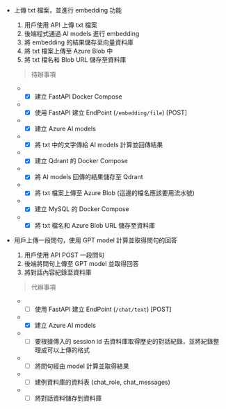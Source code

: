* 上傳 txt 檔案，並進行 embedding 功能
  1. 用戶使用 API 上傳 txt 檔案
  2. 後端程式通過 AI models 進行 embedding
  3. 將 embedding 的結果儲存至向量資料庫
  4. 將 txt 檔案上傳至 Azure Blob 中
  5. 將 txt 檔名和 Blob URL 儲存至資料庫
   
  >待辦事項
  * - [X] 建立 FastAPI Docker Compose
  * - [X] 使用 FastAPI 建立 EndPoint (`/embedding/file`) [POST]
  * - [X] 建立 Azure AI models
  * - [X] 將 txt 中的文字傳給 AI models 計算並回傳結果
  * - [X] 建立 Qdrant 的 Docker Compose
  * - [X] 將 AI models 回傳的結果儲存至 Qdrant
  * - [X] 將 txt 檔案上傳至 Azure Blob (這邊的檔名應該要用流水號)
  * - [X] 建立 MySQL 的 Docker Compose
  * - [X] 將 txt 檔名和 Azure Blob URL 儲存至資料庫

* 用戶上傳一段問句，使用 GPT model 計算並取得問句的回答
  1. 用戶使用 API POST 一段問句
  2. 後端將問句上傳至 GPT model 並取得回答
  3. 將對話內容紀錄至資料庫

  > 代辦事項
  * - [ ] 使用 FastAPI 建立 EndPoint (`/chat/text`) [POST]
  * - [X] 建立 Azure AI models
  * - [ ] 要根據傳入的 session id 去資料庫取得歷史的對話紀錄，並將紀錄整理成可以上傳的格式
  * - [ ] 將問句經由 model 計算並取得結果
  * - [ ] 建例資料庫的資料表 (chat_role, chat_messages)
  * - [ ] 將對話資料儲存到資料庫